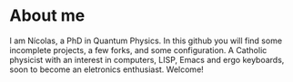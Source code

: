 # About me
I am Nícolas, a PhD in Quantum Physics. In this github you will find some incomplete projects, a few forks, and some configuration.
A Catholic physicist with an interest in computers, LISP, Emacs and ergo keyboards, soon to become an eletronics enthusiast. Welcome!
